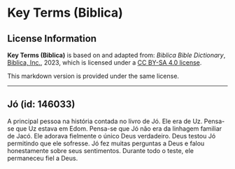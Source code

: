 # Key Terms (Biblica)

## License Information

**Key Terms (Biblica)** is based on and adapted from: _Biblica Bible Dictionary_, [Biblica, Inc.](https://www.biblica.com/), 2023, which is licensed under a [CC BY-SA 4.0 license](https://creativecommons.org/licenses/by-sa/4.0/legalcode.en).

This markdown version is provided under the same license.



--------------------------------

## Jó (id: 146033)

A principal pessoa na história contada no livro de Jó. Ele era de Uz. Pensa\-se que Uz estava em Edom. Pensa\-se que Jó não era da linhagem familiar de Jacó. Ele adorava fielmente o único Deus verdadeiro. Deus testou Jó permitindo que ele sofresse. Jó fez muitas perguntas a Deus e falou honestamente sobre seus sentimentos. Durante todo o teste, ele permaneceu fiel a Deus.


